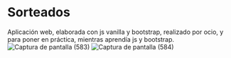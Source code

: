 # Sorteados
Aplicación web, elaborada con js vanilla y bootstrap, realizado por ocio, y para poner en práctica, mientras aprendía js y bootstrap.
![Captura de pantalla (583)](https://user-images.githubusercontent.com/52299245/138561732-17aaa11d-45f0-47c0-b862-56081b2efbd8.png)
![Captura de pantalla (584)](https://user-images.githubusercontent.com/52299245/138561741-ab527ee7-96bf-4146-bc09-8e870ff08008.png)
